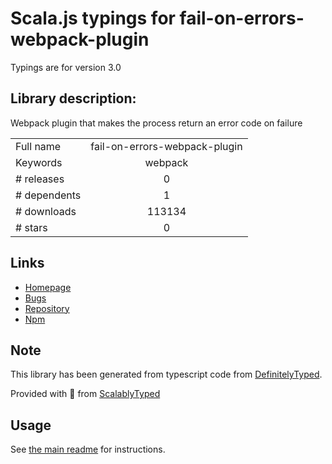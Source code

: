
# Scala.js typings for fail-on-errors-webpack-plugin

Typings are for version 3.0

## Library description:
Webpack plugin that makes the process return an error code on failure

|                    |                 |
| ------------------ | :-------------: |
| Full name          | fail-on-errors-webpack-plugin |
| Keywords           | webpack |
| # releases         | 0 |
| # dependents       | 1 |
| # downloads        | 113134 |
| # stars            | 0 |

## Links
- [Homepage](https://github.com/AustinMatherne/fail-on-errors-webpack-plugin)
- [Bugs](https://github.com/AustinMatherne/fail-on-errors-webpack-plugin/issues)
- [Repository](https://github.com/AustinMatherne/fail-on-errors-webpack-plugin)
- [Npm](https://www.npmjs.com/package/fail-on-errors-webpack-plugin)
    


## Note
This library has been generated from typescript code from [DefinitelyTyped](https://definitelytyped.org).

Provided with :purple_heart: from [ScalablyTyped](https://github.com/oyvindberg/ScalablyTyped)

## Usage
See [the main readme](../../readme.md) for instructions.


